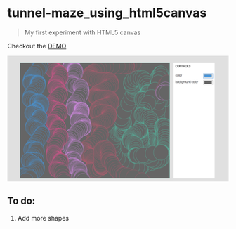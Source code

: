 # tunnel-maze_using_html5canvas
> My first experiment with HTML5 canvas

Checkout the <a href="https://subhban01.github.io/tunnel-maze_canvas/">DEMO</a>

![alt text](./canvas.png)

To do:
-------
1. Add more shapes
